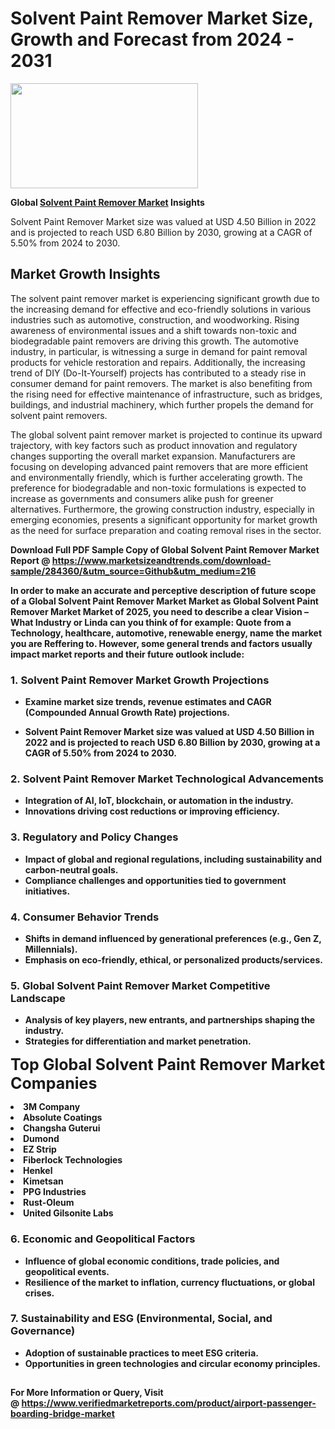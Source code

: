 <H1>Solvent Paint Remover Market Size, Growth and Forecast from 2024 - 2031</H1><img class="aligncenter size-medium wp-image-584254" src="https://thirdeyenews.in/wp-content/uploads/2024/09/Global-Market-Research-300x168.jpeg" alt="" width="300" height="168" /><p><strong>Global&nbsp;<a href="https://www.marketsizeandtrends.com/download-sample/284360/&amp;utm_source=Github&utm_medium=216">Solvent Paint Remover Market</a> Insights</strong></p><p>Solvent Paint Remover Market size was valued at USD 4.50 Billion in 2022 and is projected to reach USD 6.80 Billion by 2030, growing at a CAGR of 5.50% from 2024 to 2030.</p><p><h2>Market Growth Insights</h2> <p>The solvent paint remover market is experiencing significant growth due to the increasing demand for effective and eco-friendly solutions in various industries such as automotive, construction, and woodworking. Rising awareness of environmental issues and a shift towards non-toxic and biodegradable paint removers are driving this growth. The automotive industry, in particular, is witnessing a surge in demand for paint removal products for vehicle restoration and repairs. Additionally, the increasing trend of DIY (Do-It-Yourself) projects has contributed to a steady rise in consumer demand for paint removers. The market is also benefiting from the rising need for effective maintenance of infrastructure, such as bridges, buildings, and industrial machinery, which further propels the demand for solvent paint removers.</p> <p><strong></strong></p> <p>The global solvent paint remover market is projected to continue its upward trajectory, with key factors such as product innovation and regulatory changes supporting the overall market expansion. Manufacturers are focusing on developing advanced paint removers that are more efficient and environmentally friendly, which is further accelerating growth. The preference for biodegradable and non-toxic formulations is expected to increase as governments and consumers alike push for greener alternatives. Furthermore, the growing construction industry, especially in emerging economies, presents a significant opportunity for market growth as the need for surface preparation and coating removal rises in the sector.</p> <p><strong></p><p><span class=""><strong>Download Full PDF Sample Copy of Global Solvent Paint Remover Market Report</strong> @ <a href="https://www.marketsizeandtrends.com/download-sample/284360/&amp;utm_source=Github&utm_medium=216" target="_blank">https://www.marketsizeandtrends.com/download-sample/284360/&amp;utm_source=Github&utm_medium=216</a></span></p><p>In order to make an accurate and perceptive description of future scope of a Global&nbsp;Solvent Paint Remover Market Market as Global&nbsp;Solvent Paint Remover Market Market of 2025, you need to describe a clear Vision &ndash; What Industry or Linda can you think of for example: Quote from a Technology, healthcare, automotive, renewable energy, name the market you are Reffering to. However, some general trends and factors usually impact market reports and their future outlook include:</p><h3>1.&nbsp;<strong>Solvent Paint Remover Market Growth Projections</strong></h3><ul><li>Examine market size trends, revenue estimates and CAGR (Compounded Annual Growth Rate) projections.</li><li><p>Solvent Paint Remover Market size was valued at USD 4.50 Billion in 2022 and is projected to reach USD 6.80 Billion by 2030, growing at a CAGR of 5.50% from 2024 to 2030.</p></li></ul><h3>2.&nbsp;<strong>Solvent Paint Remover Market Technological Advancements</strong></h3><ul><li>Integration of AI, IoT, blockchain, or automation in the industry.</li><li>Innovations driving cost reductions or improving efficiency.</li></ul><h3>3.&nbsp;<strong>Regulatory and Policy Changes</strong></h3><ul><li>Impact of global and regional regulations, including sustainability and carbon-neutral goals.</li><li>Compliance challenges and opportunities tied to government initiatives.</li></ul><h3>4.&nbsp;<strong>Consumer Behavior Trends</strong></h3><ul><li>Shifts in demand influenced by generational preferences (e.g., Gen Z, Millennials).</li><li>Emphasis on eco-friendly, ethical, or personalized products/services.</li></ul><h3>5.&nbsp;<strong>Global Solvent Paint Remover Market Competitive Landscape</strong></h3><ul><li>Analysis of key players, new entrants, and partnerships shaping the industry.</li><li>Strategies for differentiation and market penetration.</li></ul><p data-pm-slice="1 1 []"><span style="color: inherit; font-family: inherit; font-size: 25px;">Top Global Solvent Paint Remover Market Companies</span></p><div class="" data-test-id=""><p><li>3M Company</li><li> Absolute Coatings</li><li> Changsha Guterui</li><li> Dumond</li><li> EZ Strip</li><li> Fiberlock Technologies</li><li> Henkel</li><li> Kimetsan</li><li> PPG Industries</li><li> Rust-Oleum</li><li> United Gilsonite Labs</li></p></div><h3>6.&nbsp;<strong>Economic and Geopolitical Factors</strong></h3><ul><li>Influence of global economic conditions, trade policies, and geopolitical events.</li><li>Resilience of the market to inflation, currency fluctuations, or global crises.</li></ul><h3>7.&nbsp;<strong>Sustainability and ESG (Environmental, Social, and Governance)</strong></h3><ul><li>Adoption of sustainable practices to meet ESG criteria.</li><li>Opportunities in green technologies and circular economy principles.</li></ul><h2><strong style="font-size: 14px;">For More Information or Query, Visit @&nbsp;</strong><a style="background-color: #ffffff; font-size: 14px;" href="https://www.marketsizeandtrends.com/report/solvent-paint-remover-market/" target="_blank">https://www.verifiedmarketreports.com/product/airport-passenger-boarding-bridge-market</a></h2>
